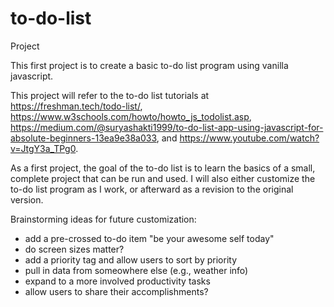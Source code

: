 # to-do-list
Project

This first project is to create a basic to-do list program using vanilla javascript.

This project will refer to the to-do list tutorials at https://freshman.tech/todo-list/, https://www.w3schools.com/howto/howto_js_todolist.asp, https://medium.com/@suryashakti1999/to-do-list-app-using-javascript-for-absolute-beginners-13ea9e38a033, and https://www.youtube.com/watch?v=JtgY3a_TPg0.

As a first project, the goal of the to-do list is to learn the basics of a small, complete project that can be run and used.  I will also either customize the to-do list program as I work, or afterward as a revision to the original version.

Brainstorming ideas for future customization:
- add a pre-crossed to-do item "be your awesome self today"
- do screen sizes matter?
- add a priority tag and allow users to sort by priority
- pull in data from someowhere else (e.g., weather info)
- expand to a more involved productivity tasks
- allow users to share their accomplishments?
